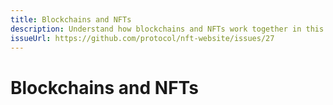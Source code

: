```yaml
---
title: Blockchains and NFTs
description: Understand how blockchains and NFTs work together in this developer-focused guide.
issueUrl: https://github.com/protocol/nft-website/issues/27
---
```

 # Blockchains and NFTs

<ContentStatus />